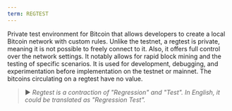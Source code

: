 ```yaml
---
term: REGTEST
---
```


Private test environment for Bitcoin that allows developers to create a local Bitcoin network with custom rules. Unlike the testnet, a regtest is private, meaning it is not possible to freely connect to it. Also, it offers full control over the network settings. It notably allows for rapid block mining and the testing of specific scenarios. It is used for development, debugging, and experimentation before implementation on the testnet or mainnet. The bitcoins circulating on a regtest have no value.

> ► *Regtest is a contraction of "Regression" and "Test". In English, it could be translated as "Regression Test".*